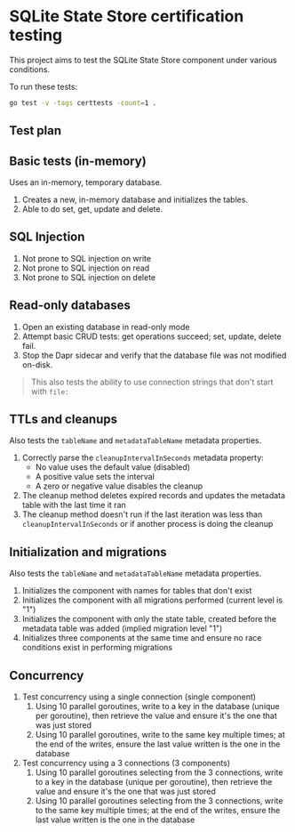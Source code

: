 # SQLite State Store certification testing

This project aims to test the SQLite State Store component under various conditions.

To run these tests:

```sh
go test -v -tags certtests -count=1 .
```

## Test plan

## Basic tests (in-memory)

Uses an in-memory, temporary database.

1. Creates a new, in-memory database and initializes the tables.
2. Able to do set, get, update and delete.

## SQL Injection

1. Not prone to SQL injection on write
2. Not prone to SQL injection on read
3. Not prone to SQL injection on delete

## Read-only databases

1. Open an existing database in read-only mode
2. Attempt basic CRUD tests: get operations succeed; set, update, delete fail.
3. Stop the Dapr sidecar and verify that the database file was not modified on-disk.

> This also tests the ability to use connection strings that don't start with `file:`

## TTLs and cleanups

Also tests the `tableName` and `metadataTableName` metadata properties.

1. Correctly parse the `cleanupIntervalInSeconds` metadata property:
   - No value uses the default value (disabled)
   - A positive value sets the interval
   - A zero or negative value disables the cleanup
2. The cleanup method deletes expired records and updates the metadata table with the last time it ran
3. The cleanup method doesn't run if the last iteration was less than `cleanupIntervalInSeconds` or if another process is doing the cleanup

## Initialization and migrations

Also tests the `tableName` and `metadataTableName` metadata properties.

1. Initializes the component with names for tables that don't exist
3. Initializes the component with all migrations performed (current level is "1")
4. Initializes the component with only the state table, created before the metadata table was added (implied migration level "1")
5. Initializes three components at the same time and ensure no race conditions exist in performing migrations

## Concurrency

1. Test concurrency using a single connection (single component)
   1. Using 10 parallel goroutines, write to a key in the database (unique per goroutine), then retrieve the value and ensure it's the one that was just stored
   2. Using 10 parallel goroutines, write to the same key multiple times; at the end of the writes, ensure the last value written is the one in the database
2. Test concurrency using a 3 connections (3 components)
   1. Using 10 parallel goroutines selecting from the 3 connections, write to a key in the database (unique per goroutine), then retrieve the value and ensure it's the one that was just stored
   2. Using 10 parallel goroutines selecting from the 3 connections, write to the same key multiple times; at the end of the writes, ensure the last value written is the one in the database
